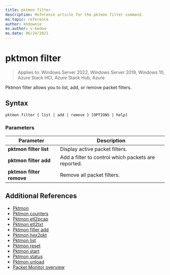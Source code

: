 ```yaml
---
title: pktmon filter
description: Reference article for the pktmon filter command.
ms.topic: reference
author: khdownie
ms.author: v-kedow
ms.date: 06/24/2021
---
```


# pktmon filter

>Applies to: Windows Server 2022, Windows Server 2019, Windows 10, Azure Stack HCI, Azure Stack Hub, Azure

Pktmon filter allows you to list, add, or remove packet filters.

## Syntax

```
pktmon filter { list | add | remove } [OPTIONS | help]
```

### Parameters

| **Parameter** | **Description** |
| ------------- | --------------- |
| **pktmon filter list** | Display active packet filters. |
| **pktmon filter add** |  Add a filter to control which packets are reported. |
| **pktmon filter remove** | Remove all packet filters. |

## Additional References

- [Pktmon](pktmon.md)
- [Pktmon counters](pktmon-counters.md)
- [Pktmon etl2pcap](pktmon-etl2pcap.md)
- [Pktmon etl2txt](pktmon-etl2txt.md)
- [Pktmon filter add](pktmon-filter-add.md)
- [Pktmon hex2pkt](pktmon-hex2pkt.md)
- [Pktmon list](pktmon-list.md)
- [Pktmon reset](pktmon-reset.md)
- [Pktmon start](pktmon-start.md)
- [Pktmon status](pktmon-status.md)
- [Pktmon unload](pktmon-unload.md)
- [Packet Monitor overview](../../networking/technologies/pktmon/pktmon.md)
